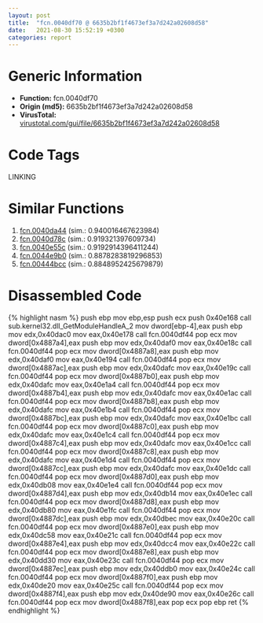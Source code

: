 ```yaml
---
layout: post
title:  "fcn.0040df70 @ 6635b2bf1f4673ef3a7d242a02608d58"
date:   2021-08-30 15:52:19 +0300
categories: report
---
```


# Generic Information
- **Function:** fcn.0040df70
- **Origin (md5):** 6635b2bf1f4673ef3a7d242a02608d58
- **VirusTotal:** [virustotal.com/gui/file/6635b2bf1f4673ef3a7d242a02608d58][virustotal_ref]

# Code Tags
<span class="tag" id="LINKING">LINKING</span>


# Similar Functions

1. [fcn.0040da44][similar_1_ref] (sim.: 0.940016467623984)
2. [fcn.0040d78c][similar_2_ref] (sim.: 0.919321397609734)
3. [fcn.0040e55c][similar_3_ref] (sim.: 0.9192914396411244)
4. [fcn.0044e9b0][similar_4_ref] (sim.: 0.8878283819296853)
5. [fcn.00444bcc][similar_5_ref] (sim.: 0.8848952425679879)


# Disassembled Code

{% highlight nasm %}
push ebp
mov ebp,esp
push ecx
push 0x40e168
call sub.kernel32.dll_GetModuleHandleA_2
mov dword[ebp-4],eax
push ebp
mov edx,0x40dac0
mov eax,0x40e178
call fcn.0040df44
pop ecx
mov dword[0x4887a4],eax
push ebp
mov edx,0x40daf0
mov eax,0x40e18c
call fcn.0040df44
pop ecx
mov dword[0x4887a8],eax
push ebp
mov edx,0x40daf0
mov eax,0x40e194
call fcn.0040df44
pop ecx
mov dword[0x4887ac],eax
push ebp
mov edx,0x40dafc
mov eax,0x40e19c
call fcn.0040df44
pop ecx
mov dword[0x4887b0],eax
push ebp
mov edx,0x40dafc
mov eax,0x40e1a4
call fcn.0040df44
pop ecx
mov dword[0x4887b4],eax
push ebp
mov edx,0x40dafc
mov eax,0x40e1ac
call fcn.0040df44
pop ecx
mov dword[0x4887b8],eax
push ebp
mov edx,0x40dafc
mov eax,0x40e1b4
call fcn.0040df44
pop ecx
mov dword[0x4887bc],eax
push ebp
mov edx,0x40dafc
mov eax,0x40e1bc
call fcn.0040df44
pop ecx
mov dword[0x4887c0],eax
push ebp
mov edx,0x40dafc
mov eax,0x40e1c4
call fcn.0040df44
pop ecx
mov dword[0x4887c4],eax
push ebp
mov edx,0x40dafc
mov eax,0x40e1cc
call fcn.0040df44
pop ecx
mov dword[0x4887c8],eax
push ebp
mov edx,0x40dafc
mov eax,0x40e1d4
call fcn.0040df44
pop ecx
mov dword[0x4887cc],eax
push ebp
mov edx,0x40dafc
mov eax,0x40e1dc
call fcn.0040df44
pop ecx
mov dword[0x4887d0],eax
push ebp
mov edx,0x40db08
mov eax,0x40e1e4
call fcn.0040df44
pop ecx
mov dword[0x4887d4],eax
push ebp
mov edx,0x40db14
mov eax,0x40e1ec
call fcn.0040df44
pop ecx
mov dword[0x4887d8],eax
push ebp
mov edx,0x40db80
mov eax,0x40e1fc
call fcn.0040df44
pop ecx
mov dword[0x4887dc],eax
push ebp
mov edx,0x40dbec
mov eax,0x40e20c
call fcn.0040df44
pop ecx
mov dword[0x4887e0],eax
push ebp
mov edx,0x40dc58
mov eax,0x40e21c
call fcn.0040df44
pop ecx
mov dword[0x4887e4],eax
push ebp
mov edx,0x40dcc4
mov eax,0x40e22c
call fcn.0040df44
pop ecx
mov dword[0x4887e8],eax
push ebp
mov edx,0x40dd30
mov eax,0x40e23c
call fcn.0040df44
pop ecx
mov dword[0x4887ec],eax
push ebp
mov edx,0x40ddb0
mov eax,0x40e24c
call fcn.0040df44
pop ecx
mov dword[0x4887f0],eax
push ebp
mov edx,0x40de20
mov eax,0x40e25c
call fcn.0040df44
pop ecx
mov dword[0x4887f4],eax
push ebp
mov edx,0x40de90
mov eax,0x40e26c
call fcn.0040df44
pop ecx
mov dword[0x4887f8],eax
pop ecx
pop ebp
ret 
{% endhighlight %}


[similar_1_ref]: /report/fcn.0040da44@27f3ad32e2eddc62e5434f19748fa0be
[similar_2_ref]: /report/fcn.0040d78c@2ba145d6678d721baeb8d825fab7c600
[similar_3_ref]: /report/fcn.0040e55c@8aa4eec8eb0ac35fe10d9e0394d3dbe4
[similar_4_ref]: /report/fcn.0044e9b0@6635b2bf1f4673ef3a7d242a02608d58
[similar_5_ref]: /report/fcn.00444bcc@27f3ad32e2eddc62e5434f19748fa0be
[virustotal_ref]: https://www.virustotal.com/gui/file/6635b2bf1f4673ef3a7d242a02608d58